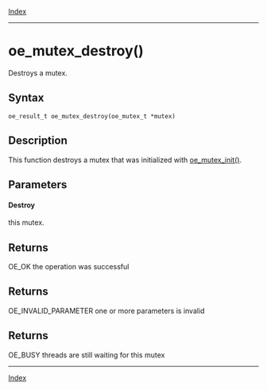 [Index](index.md)

---
# oe_mutex_destroy()

Destroys a mutex.

## Syntax

    oe_result_t oe_mutex_destroy(oe_mutex_t *mutex)
## Description 

This function destroys a mutex that was initialized with [oe_mutex_init()](thread_8h_a9eeea0ba1af9e6010c2bb23cbe3b6863_1a9eeea0ba1af9e6010c2bb23cbe3b6863.md).



## Parameters

#### Destroy

this mutex.

## Returns

OE_OK the operation was successful

## Returns

OE_INVALID_PARAMETER one or more parameters is invalid

## Returns

OE_BUSY threads are still waiting for this mutex

---
[Index](index.md)

